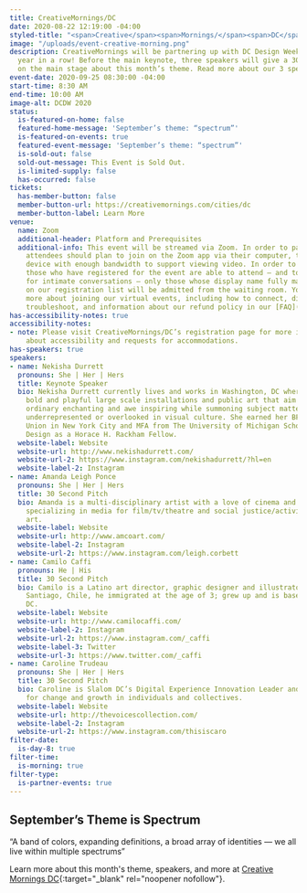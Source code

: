 ```yaml
---
title: CreativeMornings/DC
date: 2020-08-22 12:19:00 -04:00
styled-title: "<span>Creative</span><span>Mornings/</span><span>DC</span>"
image: "/uploads/event-creative-morning.png"
description: CreativeMornings will be partnering up with DC Design Week for the fourth
  year in a row! Before the main keynote, three speakers will give a 30 second pitch
  on the main stage about this month’s theme. Read more about our 3 speakers below!
event-date: 2020-09-25 08:30:00 -04:00
start-time: 8:30 AM
end-time: 10:00 AM
image-alt: DCDW 2020
status:
  is-featured-on-home: false
  featured-home-message: 'September’s theme: “spectrum”'
  is-featured-on-events: true
  featured-event-message: 'September’s theme: “spectrum”'
  is-sold-out: false
  sold-out-message: This Event is Sold Out.
  is-limited-supply: false
  has-occurred: false
tickets:
  has-member-button: false
  member-button-url: https://creativemornings.com/cities/dc
  member-button-label: Learn More
venue:
  name: Zoom
  additional-header: Platform and Prerequisites
  additional-info: This event will be streamed via Zoom. In order to participate fully,
    attendees should plan to join on the Zoom app via their computer, tablet, or mobile
    device with enough bandwidth to support viewing video. In order to ensure only
    those who have registered for the event are able to attend — and to create space
    for intimate conversations — only those whose display name fully matches the name
    on our registration list will be admitted from the waiting room. You can find
    more about joining our virtual events, including how to connect, directions to
    troubleshoot, and information about our refund policy in our [FAQ](/faqs/).
has-accessibility-notes: true
accessibility-notes:
- note: Please visit CreativeMornings/DC’s registration page for more information
    about accessibility and requests for accommodations.
has-speakers: true
speakers:
- name: Nekisha Durrett
  pronouns: She | Her | Hers
  title: Keynote Speaker
  bio: Nekisha Durrett currently lives and works in Washington, DC where she creates
    bold and playful large scale installations and public art that aim to make the
    ordinary enchanting and awe inspiring while summoning subject matter that is often
    underrepresented or overlooked in visual culture. She earned her BFA at The Cooper
    Union in New York City and MFA from The University of Michigan School of Art and
    Design as a Horace H. Rackham Fellow.
  website-label: Website
  website-url: http://www.nekishadurrett.com/
  website-url-2: https://www.instagram.com/nekishadurrett/?hl=en
  website-label-2: Instagram
- name: Amanda Leigh Ponce
  pronouns: She | Her | Hers
  title: 30 Second Pitch
  bio: Amanda is a multi-disciplinary artist with a love of cinema and performance,
    specializing in media for film/tv/theatre and social justice/activism through
    art.
  website-label: Website
  website-url: http://www.amcoart.com/
  website-label-2: Instagram
  website-url-2: https://www.instagram.com/leigh.corbett
- name: Camilo Caffi
  pronouns: He | His
  title: 30 Second Pitch
  bio: Camilo is a Latino art director, graphic designer and illustrator. Born in
    Santiago, Chile, he immigrated at the age of 3; grew up and is based in Washington,
    DC.
  website-label: Website
  website-url: http://www.camilocaffi.com/
  website-label-2: Instagram
  website-url-2: https://www.instagram.com/_caffi
  website-label-3: Twitter
  website-url-3: https://www.twitter.com/_caffi
- name: Caroline Trudeau
  pronouns: She | Her | Hers
  title: 30 Second Pitch
  bio: Caroline is Slalom DC’s Digital Experience Innovation Leader and a catalyst
    for change and growth in individuals and collectives.
  website-label: Website
  website-url: http://thevoicescollection.com/
  website-label-2: Instagram
  website-url-2: https://www.instagram.com/thisiscaro
filter-date:
  is-day-8: true
filter-time:
  is-morning: true
filter-type:
  is-partner-events: true
---
```


## September’s Theme is Spectrum
“A band of colors, expanding definitions, a broad array of identities — we all live within multiple spectrums”

Learn more about this month's theme, speakers, and more at [Creative Mornings DC](https://creativemornings.com/cities/dc){:target="_blank" rel="noopener nofollow"}.
